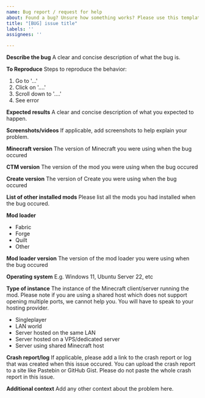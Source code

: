 ```yaml
---
name: Bug report / request for help
about: Found a bug? Unsure how something works? Please use this template.
title: "[BUG] issue title"
labels: ''
assignees: ''

---
```


**Describe the bug**
A clear and concise description of what the bug is.

**To Reproduce**
Steps to reproduce the behavior:
1. Go to '...'
2. Click on '....'
3. Scroll down to '....'
4. See error

**Expected results**
A clear and concise description of what you expected to happen.

**Screenshots/videos**
If applicable, add screenshots to help explain your problem.

**Minecraft version**
The version of Minecraft you were using when the bug occured

**CTM version**
The version of the mod you were using when the bug occured

**Create version**
The version of Create you were using when the bug occured

**List of other installed mods**
Please list all the mods you had installed when the bug occured.

**Mod loader**
- Fabric
- Forge
- Quilt
- Other

**Mod loader version**
The version of the mod loader you were using when the bug occured

**Operating system**
E.g. Windows 11, Ubuntu Server 22, etc

**Type of instance**
The instance of the Minecraft client/server running the mod. Please note if you are using a shared host which does not support opening multiple ports, we cannot help you. You will have to speak to your hosting provider.
- Singleplayer
- LAN world
- Server hosted on the same LAN
- Server hosted on a VPS/dedicated server
- Server using shared Minecraft host

**Crash report/log**
If applicable, please add a link to the crash report or log that was created when this issue occured. You can upload the crash report to a site like Pastebin or GitHub Gist. Please do not paste the whole crash report in this issue.

**Additional context**
Add any other context about the problem here.
